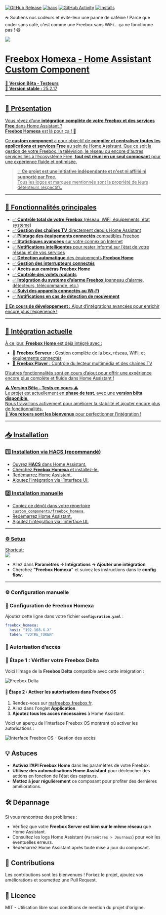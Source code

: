 [![GitHub Release](https://img.shields.io/github/v/release/XAV59213/freebox_homexa?style=flat-square)](https://github.com/XAV59213/freebox_homexa/releases) [![hacs](https://img.shields.io/badge/HACS-Custom_Component-orange.svg?style=flat-square)](https://hacs.xyz/) [![GitHub Activity](https://img.shields.io/github/commit-activity/m/XAV59213/freebox_homexa?style=flat-square)](https://github.com/XAV59213/freebox_homexa/commits/main) [![Installs](https://img.shields.io/github/downloads/XAV59213/freebox_homexa/total?style=flat-square)](https://github.com/XAV59213/freebox_homexa/releases)  


☕ Soutiens nos codeurs et évite-leur une panne de caféine !
Parce que coder sans café, c’est comme une Freebox sans WiFi... ça ne fonctionne pas ! 😅

<a href="https://www.buymeacoffee.com/gvigroux"> <img src="https://img.buymeacoffee.com/button-api/?text=Buy me a coffee&emoji=&slug=gvigroux&button_colour=5F7FFF&font_colour=ffffff&font_family=Cookie&outline_colour=000000&coffee_colour=FFDD00" /> 
<script type="text/javascript" src="https://cdnjs.buymeacoffee.com/1.0.0/button.prod.min.js" data-name="bmc-button" data-slug="xav59213" data-color="#FFDD00" data-emoji="" data-font="Cookie" data-text="Buy me a coffee" data-outline-color="#000000" data-font-color="#000000" data-coffee-color="#ffffff" ></script>

# Freebox Homexa - Home Assistant Custom Component

🚀 **Version Bêta - Testeurs**  
📌 **Version stable :** 25.2.17  

---

## 🔹 Présentation

Vous rêvez d’une **intégration complète de votre Freebox et des services Free** dans Home Assistant ?  
**Freebox Homexa** est là pour ça ! 🎉  

Ce **custom component** a pour objectif de **compiler et centraliser toutes les applications et services Free** au sein de Home Assistant. Que ce soit la gestion de votre Freebox, la télévision, le réseau ou encore d'autres services liés à l’écosystème Free, **tout est réuni en un seul composant** pour une expérience fluide et optimisée.

> 💡 **Ce projet est une initiative indépendante et n'est ni affilié ni supporté par Free.**  
> Tous les logos et marques mentionnés sont la propriété de leurs détenteurs respectifs.

---

## 🚀 Fonctionnalités principales

- ✅ **Contrôle total de votre Freebox** (réseau, WiFi, équipements, état système)
- ✅ **Gestion des chaînes TV** directement depuis Home Assistant
- ✅ **Pilotage des équipements connectés** compatibles Freebox
- ✅ **Statistiques avancées** sur votre connexion Internet
- ✅ **Notifications intelligentes** pour rester informé sur l’état de votre réseau et de vos services
- ✅ **Détection automatique** des équipements **Freebox Home**
- ✅ **Gestion des interrupteurs connectés**
- ✅ **Accès aux caméras Freebox Home**
- ✅ **Contrôle des volets roulants**
- ✅ **Intégration du système d’alarme Freebox** (panneau d’alarme, détecteurs, télécommande, etc.)
- ✅ **Suivi des appareils connectés au Wi-Fi**
- ✅ **Notifications en cas de détection de mouvement**

🔧 **En cours de développement :** Ajout d’intégrations avancées pour enrichir encore plus l’expérience !  

---

## 📌 Intégration actuelle

À ce jour, **Freebox Home** est déjà intégré avec :  
- 🔹 **Freebox Serveur** : Gestion complète de la box, réseau, WiFi, et équipements connectés  
- 🔹 **Freebox Player** : Contrôle du lecteur multimédia et des chaînes TV  

D’autres fonctionnalités sont en cours d’ajout pour offrir une expérience encore plus complète et fluide dans Home Assistant !

⚠️ **Version Bêta - Tests en cours** ⚠️  
Le projet est actuellement en **phase de test**, avec une **version bêta disponible**.  
Nous travaillons activement pour améliorer la stabilité et ajouter encore plus de fonctionnalités.  
📢 **Vos retours sont les bienvenus** pour perfectionner l’intégration !  

---

## 📥 Installation

### 1️⃣ Installation via HACS (recommandé)
- Ouvrez **HACS** dans Home Assistant.
- Cherchez **Freebox Homexa** et installez-le.
- Redémarrez Home Assistant.
- Ajoutez l’intégration via l’interface UI.

### 2️⃣ Installation manuelle
- Copiez ce dépôt dans votre répertoire `custom_components/freebox_homexa`.
- Redémarrez Home Assistant.
- Ajoutez l’intégration via l’interface UI.

---

### ⚙️ Setup  

Shortcut:  
[![](https://my.home-assistant.io/badges/config_flow_start.svg)](https://my.home-assistant.io/redirect/config_flow_start/?domain=freebox_homexa)  

- Allez dans **Paramètres -> Intégrations -> Ajouter une intégration**  
- Cherchez **"Freebox Homexa"** et suivez les instructions dans le **config flow**.  

---

### ⚙️ Configuration manuelle

### 📌 Configuration de Freebox Homexa

Ajoutez cette ligne dans votre fichier **`configuration.yaml`** :  

```yaml
freebox_homexa:
  host: "192.168.X.X"
  token: "VOTRE_TOKEN"
```


### 📖 Autorisation d’accès

### 📌 Étape 1 : Vérifier votre Freebox Delta

Voici l’image de la **Freebox Delta** compatible avec cette intégration :

![Freebox Delta](https://www.mezabo.fr/wp-content/uploads/2023/06/freebox-delta-vs-revolution.png)

#### 📌 Étape 2 : Activer les autorisations dans Freebox OS

1. Rendez-vous sur [mafreebox.freebox.fr](http://mafreebox.freebox.fr/#Fbx.os.app.settings.Accounts).
2. Allez dans l'onglet **Application**.
3. **Ajoutez tous les accès nécessaires** à Home Assistant.

Voici un aperçu de l’interface Freebox OS montrant où activer les autorisations :

![Interface Freebox OS - Gestion des accès](https://djynet.net/wp/wp-content/uploads/2013/09/Capture-du-2013-10-03-194332.png)

## 💡 Astuces

- **Activez l’API Freebox Home** dans les paramètres de votre Freebox.
- **Utilisez des automatisations Home Assistant** pour déclencher des actions en fonction de l’état des capteurs.
- **Mettez à jour régulièrement** ce composant pour profiter des dernières améliorations.

## 🛠️ Dépannage

Si vous rencontrez des problèmes :

- Vérifiez que votre **Freebox Server est bien sur le même réseau** que Home Assistant.
- Consultez les logs Home Assistant (`Paramètres > Journaux`) pour voir les éventuelles erreurs.
- Redémarrez Home Assistant après toute mise à jour du composant.

## 🤝 Contributions

Les contributions sont les bienvenues ! Forkez le projet, ajoutez vos améliorations et soumettez une Pull Request.

## 📜 Licence

MIT - Utilisation libre sous conditions de mention du projet d'origine.


